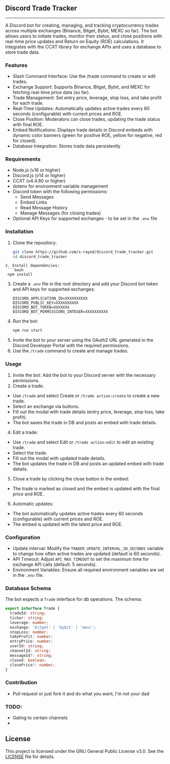 ## Discord Trade Tracker

---

A Discord bot for creating, managing, and tracking cryptocurrency trades across multiple exchanges (Binance, Bitget, Bybit, MEXC so far). The bot allows users to initiate trades, monitor their status, and close positions with real-time price updates and Return on Equity (ROE) calculations. It integrates with the CCXT library for exchange APIs and uses a database to store trade data.

### Features
- Slash Command Interface: Use the /trade command to create or edit trades.
- Exchange Support: Supports Binance, Bitget, Bybit, and MEXC for fetching real-time price data (so far).
- Trade Management: Set entry price, leverage, stop loss, and take profit for each trade.
- Real-Time Updates: Automatically updates active trades every 60 seconds (configurable) with current prices and ROE.
- Close Position: Moderators can close trades, updating the trade status with final ROE.
- Embed Notifications: Displays trade details in Discord embeds with dynamic color banners (green for positive ROE, yellow for negative, red for closed).
- Database Integration: Stores trade data persistently

### Requirements
- Node.js (v16 or higher)
- Discord.js (v14 or higher)
- CCXT (v4.4.80 or higher)
- dotenv for environment variable management
- Discord token with the following permissions:
  - Send Messages
  - Embed Links
  - Read Message History
  - Manage Messages (for closing trades)
- Optional API Keys for supported exchanges - to be set in the `.env` file

### Installation
1. Clone the repository:
   ```bash
   git clone https://github.com/s-rayed/discord_trade_tracker.git
   cd discord_trade_tracker
  ```
2. Install dependencies:
   ```bash
   npm install
   ```
3. Create a `.env` file in the root directory and add your Discord bot token and API keys for supported exchanges:
   ```env
   DISCORD_APPLICATION_ID=XXXXXXXXXX
   DISCORD_PUBLIC_KEY=XXXXXXXXXX
   DISCORD_BOT_TOKEN=XXXXXXX
   DISCORD_BOT_PERMISSIONS_INTEGER=XXXXXXXXXX
   ```
4. Run the bot:
   ```bash
   npm run start
   ```
5. Invite the bot to your server using the OAuth2 URL generated in the Discord Developer Portal with the required permissions.
6. Use the `/trade` command to create and manage trades.

### Usage
1. Invite the bot: Add the bot to your Discord server with the necessary permissions.
2. Create a trade:
  - Use `/trade` and select Create or `/trade action:create` to create a new trade.
  - Select an exchange via buttons.
  - Fill out the modal with trade details (entry price, leverage, stop loss, take profit).
  - The bot saves the trade in DB and posts an embed with trade details.
4. Edit a trade:
  - Use `/trade` and select Edit or `/trade action:edit` to edit an existing trade.
  - Select the trade.
  - Fill out the modal with updated trade details.
  - The bot updates the trade in DB and posts an updated embed with trade details.
5. Close a trade by clicking the close button in the embed:
  - The trade is marked as closed and the embed is updated with the final price and ROE.
6. Automatic updates:
  - The bot automatically updates active trades every 60 seconds (configurable) with current prices and ROE.
  - The embed is updated with the latest price and ROE.

### Configuration
- Update interval: Modify the `TRADER_UPDATE_INTERVAL_IN_SECONDS` variable to change how often active trades are updated (default is 60 seconds).
- API Timeout: Adjust `API_MAX_TIMEOUT` to set the maximum time for exchange API calls (default: 5 seconds).
- Environment Variables: Ensure all required environment variables are set in the `.env` file.

### Database Schema
The bot expects a `Trade` interface for db operations. The schema:
```typescript
export interface Trade {
  tradeId: string;
  ticker: string;
  leverage: number;
  exchange: 'bitget' | 'bybit' | 'mexc';
  stopLoss: number;
  takeProfit: number;
  entryPrice: number;
  userId: string;
  channelId: string;
  messageId?: string;
  closed: boolean;
  closePrice?: number;
}
```

### Contribution
- Pull request or just fork it and do what you want, I'm not your dad

### TODO:
- Gating to certain channels
- 

## License
This project is licensed under the GNU General Public License v3.0. See the [LICENSE](LICENSE) file for details.